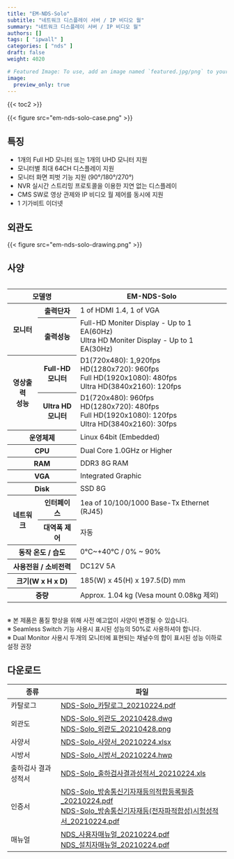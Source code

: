```yaml
---
title: "EM-NDS-Solo"
subtitle: "네트워크 디스플레이 서버 / IP 비디오 월"
summary: "네트워크 디스플레이 서버 / IP 비디오 월"
authors: []
tags: [ "ipwall" ]
categories: [ "nds" ]
draft: false
weight: 4020

# Featured Image: To use, add an image named `featured.jpg/png` to your page's folder.
image:
  preview_only: true
---
```


{{< toc2 >}}

<div class="container">
<div class="row justify-content-center">
<div class="col-sm-6">

{{< figure src="em-nds-solo-case.png" >}}

</div>
</div>
</div>

<div class="container">
<div class="row justify-content-center">
<div class="col-sm-8 pl-0">

## 특징

- 1개의 Full HD 모니터 또는 1개의 UHD 모니터 지원 
- 모니터별 최대 64CH 디스플레이 지원
- 모니터 화면 피벗 기능 지원 (90°/180°/270°)
- NVR 실시간 스트리밍 프로토콜을 이용한 지연 없는 디스플레이 
- CMS SW로 영상 관제와 IP 비디오 월 제어를 동시에 지원
- 1 기가비트 이더넷

</div>
<div class="col-sm-4 pl-0">

## 외관도

{{< figure src="em-nds-solo-drawing.png" >}}

</div>
</div>
</div>

## 사양

<div style="overflow-x: auto">
<table class="spec">
<thead>
<tr>
<th colspan="2">모델명</th>
<th>EM-NDS-Solo</th>
</tr>
</thead>
<tbody>
<tr>
<th rowspan="2">모니터</th>
<th>출력단자</th>
<td>1 of HDMI 1.4, 1 of VGA</td>
</tr>
<tr>
<th>출력성능</th>
<td>Full-HD Moniter Display - Up to 1 EA(60Hz)<br>Ultra HD Moniter Display - Up to 1 EA(30Hz)</td>
</tr>
<tr>
<th rowspan="2">영상출력<br>성능</th>
<th>Full-HD<br>모니터</th>
<td>D1(720x480): 1,920fps<br>
    HD(1280x720): 960fps<br>
    Full HD(1920x1080): 480fps<br>
    Ultra HD(3840x2160): 120fps</td>
</tr>
<tr>
<th>Ultra HD<br>모니터</th>
<td>D1(720x480): 960fps<br>
    HD(1280x720): 480fps<br>
    Full HD(1920x1080): 120fps<br>
    Ultra HD(3840x2160): 30fps</td>
</tr>
<tr>
<th colspan="2">운영체제</th>
<td>Linux 64bit (Embedded)</td>
</tr>
<tr>
<th colspan="2">CPU</th>
<td>Dual Core 1.0GHz or Higher</td>
</tr>
<tr>
<th colspan="2">RAM</th>
<td>DDR3 8G RAM</td>
</tr>
<tr>
<th colspan="2">VGA</th>
<td>Integrated Graphic</td>
</tr>
<tr>
<th colspan="2">Disk</th>
<td>SSD 8G</td>
</tr>
<tr>
<th rowspan="2">네트워크</th>
<th>인터페이스</th>
<td>1ea of 10/100/1000 Base-Tx Ethernet (RJ45)</td>
</tr>
<tr>
<th>대역폭 제어</th>
<td>자동</td>
</tr>
<tr>
<th colspan="2">동작 온도 / 습도</th>
<td>0℃~+40℃ / 0% ~ 90%</td>
</tr>
<tr>
<th colspan="2">사용전원 / 소비전력</th>
<td>DC12V 5A</td>
</tr>
<tr>
<th colspan="2">크기(W x H x D)</th>
<td>185(W) x 45(H) x 197.5(D) mm</td>
</tr>
<tr>
<th colspan="2">중량</th>
<td>Approx. 1.04 kg (Vesa mount 0.08kg 제외)</td>
</tr>
</tbody>
</table>
</div>

※ 본 제품은 품질 향상을 위해 사전 예고없이 사양이 변경될 수 있습니다.  
※ Seamless Switch 기능 사용시 표시된 성능의 50%로 사용하셔야 합니다.  
※ Dual Monitor 사용시 두개의 모니터에 표현되는 채널수의 합이 표시된 성능 이하로 설정 권장

## 다운로드

종류 | 파일
---- | ----
카탈로그 | [NDS-Solo_카탈로그_20210224.pdf](https://www.emstone.com/data/sales/ko/NDS-Solo_카탈로그_20210224.pdf)
외관도 | [NDS-Solo_외관도_20210428.dwg](https://www.emstone.com/data/sales/ko/NDS-Solo_외관도_20210428.dwg)<br>[NDS-Solo_외관도_20210428.png](https://www.emstone.com/data/sales/ko/NDS-Solo_외관도_20210428.png)
사양서 | [NDS-Solo_사양서_20210224.xlsx](https://www.emstone.com/data/sales/ko/NDS-Solo_사양서_20210224.xlsx)
시방서 | [NDS-Solo_시방서_20210224.hwp](https://www.emstone.com/data/sales/ko/NDS-Solo_시방서_20210224.hwp)
출하검사 결과 성적서 | [NDS-Solo_출하검사결과성적서_20210224.xls](https://www.emstone.com/data/sales/ko/NDS-Solo_출하검사결과성적서_20210224.xls)
인증서 | [NDS-Solo_방송통신기자재등의적합등록필증_20210224.pdf](https://www.emstone.com/data/sales/ko/NDS-Solo_방송통신기자재등의적합등록필증_20210224.pdf)<br>[NDS-Solo_방송통신기자재등(전자파적합성)시험성적서_20210224.pdf](https://www.emstone.com/data/sales/ko/NDS-Solo_방송통신기자재등(전자파적합성)시험성적서_20210224.pdf)
매뉴얼 | [NDS_사용자매뉴얼_20210224.pdf](https://www.emstone.com/data/sales/ko/NDS_사용자매뉴얼_20210224.pdf)<br>[NDS_설치자매뉴얼_20210224.pdf](https://www.emstone.com/data/sales/ko/NDS_설치자매뉴얼_20200313.pdf)
